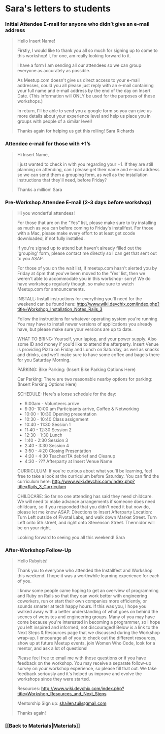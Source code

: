 # Sara's letters to students

### Initial Attendee E-mail for anyone who didn’t give an e-mail address

> Hello Insert Name!
> 
> Firstly, I would like to thank you all so much for signing up to come to this workshop!  I, for one, am really looking forward to it.
> 
> I have a form I am sending all our attendees so we can group everyone as accurately as possible.
> 
> As Meetup.com doesn't give us direct access to your e-mail addresses, could you all please just reply with an e-mail containing your full name and e-mail address by the end of the day on Insert Date.  (This information will ONLY be used for the purposes of these workshops.)
> 
> In return, I'll be able to send you a google form so you can give us more details about your experience level and help us place you in groups with people of a similar level!   
> 
> Thanks again for helping us get this rolling!
> Sara Richards

### Attendee e-mail for those with +1’s

> Hi Insert Name,  
> 
> I just wanted to check in with you regarding your +1. If they are still planning on attending, can I please get their name and e-mail address so we can send them a grouping form, as well as the installation instructions that they'll need, before Friday? 
> 
> Thanks a million! 
> Sara

### Pre-Workshop Attendee E-mail (2-3 days before workshop)

> Hi you wonderful attendees!
> 
> For those that are on the "Yes" list, please make sure to try installing as much as you can before coming to Friday's installfest.  For those with a Mac, please make every effort to at least get xcode downloaded, if not fully installed.  
> 
> If you're signed up to attend but haven't already filled out the 'grouping' form, please contact me directly so I can get that sent out to you ASAP.  
> 
> For those of you on the wait list, if meetup.com hasn't alerted you by Friday at 4pm that you've been moved to the 'Yes' list, then we weren't able to accommodate you in this workshop- sorry!  We do have workshops regularly though, so make sure to watch Meetup.com for announcements.
> 
> INSTALL:
> Install instructions for everything you'll need for the weekend can be found here:
> http://www.wiki.devchix.com/index.php?title=Workshop_Installation_Notes_Rails_3
> 
> Follow the instructions for whatever operating system you're running.  You may have to install newer versions of applications you already have, but please make sure your versions are up to date.   
> 
> WHAT TO BRING:
> Yourself, your laptop, and your power supply.  Also some ID and money if you'd like to attend the afterparty.  Insert Venue is providing Pizza on Friday and Lunch on Saturday, as well as snacks and drinks, and we'll make sure to have some coffee and bagels there for you Saturday Morning.
> 
> PARKING:
> Bike Parking: (Insert Bike Parking Options Here)
> 
> Car Parking:  There are two reasonable nearby options for parking:
> (Insert Parking Options Here)
> 
> SCHEDULE:
> Here's a loose schedule for the day:
> * 9:00am - Volunteers arrive
> * 9:30- 10:00 am Participants arrive, Coffee & Networking
> * 10:00 - 10:30 Opening presentation
> * 10:30 - 10:40 Class assignment
> * 10:40 - 11:30 Session 1
> * 11:40 - 12:30 Session 2
> * 12:30 - 1:30 Lunch
> * 1:40 - 2:30 Session 3
> * 2:40 - 3:30 Session 4
> * 3:50 - 4:20 Closing Presentation
> * 4:20 - 4:30 Teacher/TA debrief and Cleanup
> * 4:30 - ??? Afterparty at Insert Venue Name
> 
> CURRICULUM:
> If you're curious about what you'll be learning, feel free to take a look at the curriculum before Saturday. 
> You can find the curriculum here:
> http://www.wiki.devchix.com/index.php?title=Rails_3_Curriculum
> 
> CHILDCARE:
> So far no one attending has said they need childcare.  We will need to make advance arrangements if someone does need childcare, so if you responded that you didn't need it but now do, please let me know ASAP.
> Directions to Insert Afterparty Location: 
> Turn Left outside of Pivotal Labs, and walk down Market Street.
> Turn Left onto 5th street, and right onto Stevenson Street.  Thermidor will be on your right.
> 
> Looking forward to seeing you all this weekend!
> Sara

### After-Workshop Follow-Up

> Hello Rubyists!
> 
> Thank you to everyone who attended the Installfest and Workshop this weekend.  I hope it was a worthwhile learning experience for each of you.
> 
> I know some people came hoping to get an overview of programming and Ruby on Rails so that they can work better with engineering coworkers, run or start their own companies more efficiently, or sounds smarter at tech happy hours.  If this was you, I hope you walked away with a better understanding of what goes on behind the scenes of websites and engineering groups.
> Many of you may have come because you're interested in becoming a programmer, so I hope you left inspired and informed, not discouraged!  Below is a link to the Next Steps & Resources page that we discussed during the Workshop wrap-up.  I encourage all of you to check out the different resources, show up at future Meetup events, join Women Who Code, look for a mentor, and ask a lot of questions!
> 
> Please feel free to email me with those questions or if you have feedback on the workshop.  You may receive a separate follow-up survey on your workshop experience, so please fill that out.  We take feedback seriously and it's helped us improve and evolve the workshops since they were started. 
> 
> Resources:
> http://www.wiki.devchix.com/index.php?title=Workshop_Resources_and_Next_Steps
>
> Mentorship Sign up:
> shailen.tuil@gmail.com
> 
> Thanks again!

### [[Back to Materials|Materials]]